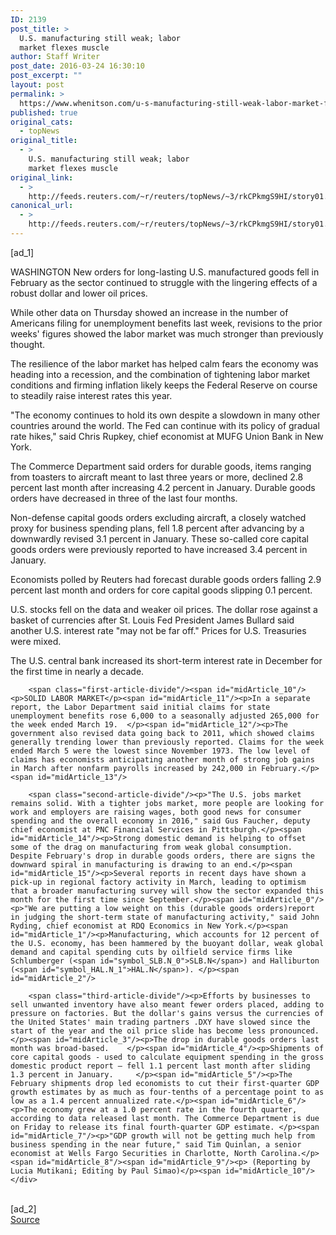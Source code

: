 ```yaml
---
ID: 2139
post_title: >
  U.S. manufacturing still weak; labor
  market flexes muscle
author: Staff Writer
post_date: 2016-03-24 16:30:10
post_excerpt: ""
layout: post
permalink: >
  https://www.whenitson.com/u-s-manufacturing-still-weak-labor-market-flexes-muscle/
published: true
original_cats:
  - topNews
original_title:
  - >
    U.S. manufacturing still weak; labor
    market flexes muscle
original_link:
  - >
    http://feeds.reuters.com/~r/reuters/topNews/~3/rkCPkmgS9HI/story01.htm
canonical_url:
  - >
    http://feeds.reuters.com/~r/reuters/topNews/~3/rkCPkmgS9HI/story01.htm
---
```

 [ad_1]
<br><div id="articleText">
<span id="midArticle_start"/>

<span id="midArticle_0"/><span class="focusParagraph" readability="3"><p><span class="articleLocation">WASHINGTON</span> New orders for long-lasting U.S. manufactured goods fell in February as the sector continued to struggle with the lingering effects of a robust dollar and lower oil prices.</p></span><span id="midArticle_1"/><p>While other data on Thursday showed an increase in the number of Americans filing for unemployment benefits last week, revisions to the prior weeks' figures showed the labor market was much stronger than previously thought.</p><span id="midArticle_2"/><p>The resilience of the labor market has helped calm fears the economy was heading into a recession, and the combination of tightening labor market conditions and firming inflation likely keeps the Federal Reserve on course to steadily raise interest rates this year. </p><span id="midArticle_3"/><p>"The economy continues to hold its own despite a slowdown in many other countries around the world. The Fed can continue with its policy of gradual rate hikes," said Chris Rupkey, chief economist at MUFG Union Bank in New York. </p><span id="midArticle_4"/><p>The Commerce Department said orders for durable goods, items ranging from toasters to aircraft meant to last three years or more, declined 2.8 percent last month after increasing 4.2 percent in January. Durable goods orders have decreased in three of the last four months.     </p><span id="midArticle_5"/><p>Non-defense capital goods orders excluding aircraft, a closely watched proxy for business spending plans, fell 1.8 percent after advancing by a downwardly revised 3.1 percent in January. These so-called core capital goods orders were previously reported to have increased 3.4 percent in January.</p><span id="midArticle_6"/><p>Economists polled by Reuters had forecast durable goods orders falling 2.9 percent last month and orders for core capital goods slipping 0.1 percent.</p><span id="midArticle_7"/><p>U.S. stocks fell on the data and weaker oil prices. The dollar rose against a basket of currencies after St. Louis Fed President James Bullard said another U.S. interest rate "may not be far off." Prices for U.S. Treasuries were mixed.</p><span id="midArticle_8"/><p>The U.S. central bank increased its short-term interest rate in December for the first time in nearly a decade. </p><span id="midArticle_9"/>
        
        <span class="first-article-divide"/><span id="midArticle_10"/><p>SOLID LABOR MARKET</p><span id="midArticle_11"/><p>In a separate report, the Labor Department said initial claims for state unemployment benefits rose 6,000 to a seasonally adjusted 265,000 for the week ended March 19.  </p><span id="midArticle_12"/><p>The government also revised data going back to 2011, which showed claims generally trending lower than previously reported. Claims for the week ended March 5 were the lowest since November 1973. The low level of claims has economists anticipating another month of strong job gains in March after nonfarm payrolls increased by 242,000 in February.</p><span id="midArticle_13"/>
        
        <span class="second-article-divide"/><p>"The U.S. jobs market remains solid. With a tighter jobs market, more people are looking for work and employers are raising wages, both good news for consumer spending and the overall economy in 2016," said Gus Faucher, deputy chief economist at PNC Financial Services in Pittsburgh.</p><span id="midArticle_14"/><p>Strong domestic demand is helping to offset some of the drag on manufacturing from weak global consumption. Despite February's drop in durable goods orders, there are signs the downward spiral in manufacturing is drawing to an end.</p><span id="midArticle_15"/><p>Several reports in recent days have shown a pick-up in regional factory activity in March, leading to optimism that a broader manufacturing survey will show the sector expanded this month for the first time since September.</p><span id="midArticle_0"/><p>"We are putting a low weight on this (durable goods orders)report in judging the short-term state of manufacturing activity," said John Ryding, chief economist at RDQ Economics in New York.</p><span id="midArticle_1"/><p>Manufacturing, which accounts for 12 percent of the U.S. economy, has been hammered by the buoyant dollar, weak global demand and capital spending cuts by oilfield service firms like Schlumberger (<span id="symbol_SLB.N_0">SLB.N</span>) and Halliburton (<span id="symbol_HAL.N_1">HAL.N</span>). </p><span id="midArticle_2"/>
        
        <span class="third-article-divide"/><p>Efforts by businesses to sell unwanted inventory have also meant fewer orders placed, adding to pressure on factories. But the dollar's gains versus the currencies of the United States' main trading partners .DXY have slowed since the start of the year and the oil price slide has become less pronounced.</p><span id="midArticle_3"/><p>The drop in durable goods orders last month was broad-based.    </p><span id="midArticle_4"/><p>Shipments of core capital goods - used to calculate equipment spending in the gross domestic product report – fell 1.1 percent last month after sliding 1.3 percent in January.     </p><span id="midArticle_5"/><p>The February shipments drop led economists to cut their first-quarter GDP growth estimates by as much as four-tenths of a percentage point to as low as a 1.4 percent annualized rate.</p><span id="midArticle_6"/><p>The economy grew at a 1.0 percent rate in the fourth quarter, according to data released last month. The Commerce Department is due on Friday to release its final fourth-quarter GDP estimate. </p><span id="midArticle_7"/><p>"GDP growth will not be getting much help from business spending in the near future," said Tim Quinlan, a senior economist at Wells Fargo Securities in Charlotte, North Carolina.</p><span id="midArticle_8"/><span id="midArticle_9"/><p> (Reporting by Lucia Mutikani; Editing by Paul Simao)</p><span id="midArticle_10"/></div>
<br>[ad_2]
<br><a href="http://feeds.reuters.com/~r/reuters/topNews/~3/rkCPkmgS9HI/story01.htm">Source </a>